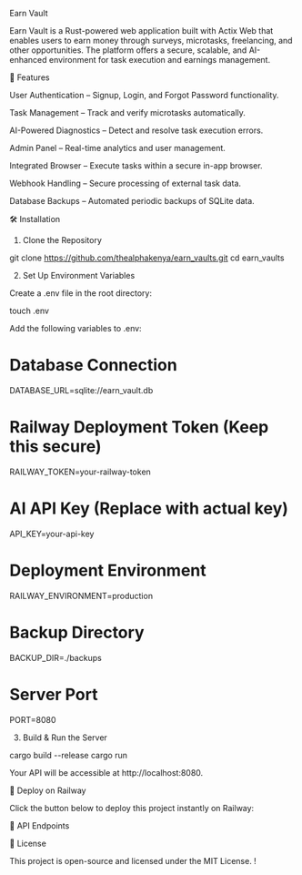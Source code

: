 Earn Vault

Earn Vault is a Rust-powered web application built with Actix Web that enables users to earn money through surveys, microtasks, freelancing, and other opportunities. The platform offers a secure, scalable, and AI-enhanced environment for task execution and earnings management.

🚀 Features

User Authentication – Signup, Login, and Forgot Password functionality.

Task Management – Track and verify microtasks automatically.

AI-Powered Diagnostics – Detect and resolve task execution errors.

Admin Panel – Real-time analytics and user management.

Integrated Browser – Execute tasks within a secure in-app browser.

Webhook Handling – Secure processing of external task data.

Database Backups – Automated periodic backups of SQLite data.


🛠️ Installation

1. Clone the Repository

git clone https://github.com/thealphakenya/earn_vaults.git
cd earn_vaults

2. Set Up Environment Variables

Create a .env file in the root directory:

touch .env

Add the following variables to .env:

# Database Connection
DATABASE_URL=sqlite://earn_vault.db

# Railway Deployment Token (Keep this secure)
RAILWAY_TOKEN=your-railway-token

# AI API Key (Replace with actual key)
API_KEY=your-api-key

# Deployment Environment
RAILWAY_ENVIRONMENT=production

# Backup Directory
BACKUP_DIR=./backups

# Server Port
PORT=8080

3. Build & Run the Server

cargo build --release
cargo run

Your API will be accessible at http://localhost:8080.

📡 Deploy on Railway

Click the button below to deploy this project instantly on Railway:



🔌 API Endpoints

📜 License

This project is open-source and licensed under the MIT License.
!

